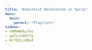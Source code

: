 ```yaml
---
title: "Anarchist Revolution in Syria"
menu:
  main:
    parent: "Playlists"
videos:
- hMMHW0Ay7ko
- gqfoJvD0Ifg
- Nr7EhLLHOp4
---
```

